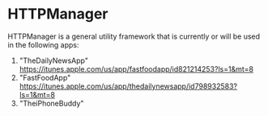 # HTTPManager
HTTPManager is a general utility framework that is currently or will be used in the following apps:
1. "TheDailyNewsApp" 
   https://itunes.apple.com/us/app/fastfoodapp/id821214253?ls=1&mt=8
2. "FastFoodApp"
   https://itunes.apple.com/us/app/thedailynewsapp/id798932583?ls=1&mt=8
3. "TheiPhoneBuddy"
